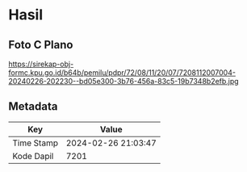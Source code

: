 # Hasil

## Foto C Plano

https://sirekap-obj-formc.kpu.go.id/b64b/pemilu/pdpr/72/08/11/20/07/7208112007004-20240226-202230--bd05e300-3b76-456a-83c5-19b7348b2efb.jpg


## Metadata

| Key        | Value               |
| ---------- | ------------------- |
| Time Stamp | 2024-02-26 21:03:47 |
| Kode Dapil | 7201                |



